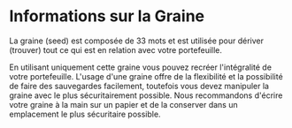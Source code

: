 # Informations sur la Graine

La graine (seed) est composée de 33 mots et est utilisée pour dériver (trouver) tout ce qui est en relation avec votre portefeuille.

En utilisant uniquement cette graine vous pouvez recréer l'intégralité de votre portefeuille.
L'usage d'une graine offre de la flexibilité et la possibilité de faire des sauvegardes facilement, toutefois vous devez manipuler la graine avec le plus sécuritairement possible.
Nous recommandons d'écrire votre graine à la main sur un papier et de la conserver dans un emplacement le plus sécuritaire possible.
